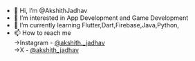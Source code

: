 - 👋 Hi, I’m @AkshithJadhav
- 👀 I’m interested in App Development and Game Development
- 🌱 I’m currently learning Flutter,Dart,Firebase,Java,Python,
- 📫 How to reach me <br>
   ->Instagram - [@akshith._jadhav](https://www.instagram.com/akshith._jadhav/) <br>
   ->X - [@akshith_jadhav](https://twitter.com/akshith_jadhav)

<!---
AkshithJadhav/AkshithJadhav is a ✨ special ✨ repository because its `README.md` (this file) appears on your GitHub profile.
You can click the Preview link to take a look at your changes.
--->

